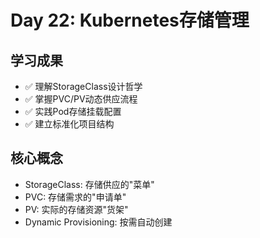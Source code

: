# Day 22: Kubernetes存储管理

## 学习成果
- ✅ 理解StorageClass设计哲学
- ✅ 掌握PVC/PV动态供应流程  
- ✅ 实践Pod存储挂载配置
- ✅ 建立标准化项目结构

## 核心概念
- StorageClass: 存储供应的"菜单"
- PVC: 存储需求的"申请单" 
- PV: 实际的存储资源"货架"
- Dynamic Provisioning: 按需自动创建
